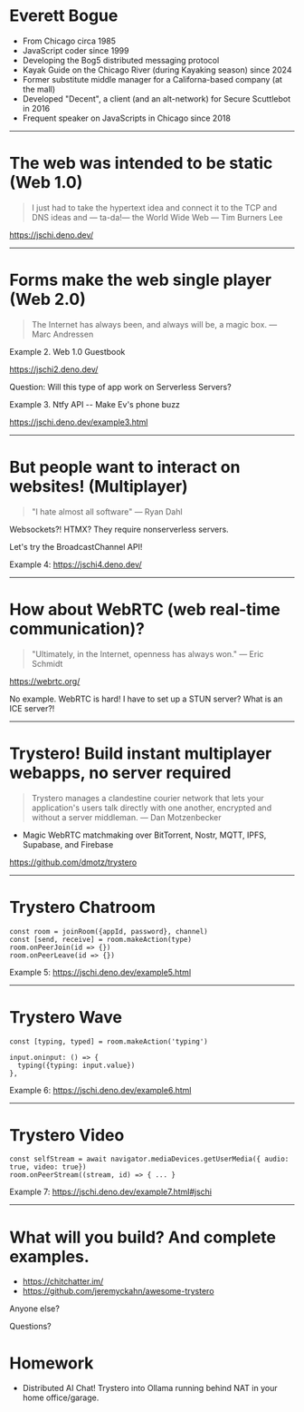 # Everett Bogue

+ From Chicago circa 1985
+ JavaScript coder since 1999
+ Developing the Bog5 distributed messaging protocol
+ Kayak Guide on the Chicago River (during Kayaking season) since 2024
+ Former substitute middle manager for a Californa-based company (at the mall)
+ Developed "Decent", a client (and an alt-network) for Secure Scuttlebot in 2016
+ Frequent speaker on JavaScripts in Chicago since 2018

---

# The web was intended to be static (Web 1.0)

> I just had to take the hypertext idea and connect it to the TCP and DNS ideas and — ta-da!— the World Wide Web — Tim Burners Lee

https://jschi.deno.dev/

---

# Forms make the web single player (Web 2.0)

> The Internet has always been, and always will be, a magic box. — Marc Andressen

Example 2. Web 1.0 Guestbook

https://jschi2.deno.dev/

Question: Will this type of app work on Serverless Servers?

Example 3. Ntfy API -- Make Ev's phone buzz

https://jschi.deno.dev/example3.html

---

# But people want to interact on websites! (Multiplayer)

> "I hate almost all software" — Ryan Dahl
 
Websockets?! HTMX? They require nonserverless servers.

Let's try the BroadcastChannel API!

Example 4: https://jschi4.deno.dev/

---

# How about WebRTC (web real-time communication)?

> "Ultimately, in the Internet, openness has always won." — Eric Schmidt

https://webrtc.org/

No example. WebRTC is hard! I have to set up a STUN server? What is an ICE server?! 

---

# Trystero! Build instant multiplayer webapps, no server required 

> Trystero manages a clandestine courier network that lets your application's users talk directly with one another, encrypted and without a server middleman. — Dan Motzenbecker

+ Magic WebRTC matchmaking over BitTorrent, Nostr, MQTT, IPFS, Supabase, and Firebase 

https://github.com/dmotz/trystero

---

# Trystero Chatroom

```
const room = joinRoom({appId, password}, channel)
const [send, receive] = room.makeAction(type)
room.onPeerJoin(id => {})
room.onPeerLeave(id => {})
```

Example 5: https://jschi.deno.dev/example5.html

---

# Trystero Wave

```
const [typing, typed] = room.makeAction('typing')

input.oninput: () => {
  typing({typing: input.value})
},
```

Example 6: https://jschi.deno.dev/example6.html

---

# Trystero Video

```
const selfStream = await navigator.mediaDevices.getUserMedia({ audio: true, video: true})
room.onPeerStream((stream, id) => { ... }
```

Example 7: https://jschi.deno.dev/example7.html#jschi

---

# What will you build? And complete examples.

+ https://chitchatter.im/
+ https://github.com/jeremyckahn/awesome-trystero

Anyone else?

Questions?

# Homework

+ Distributed AI Chat! Trystero into Ollama running behind NAT in your home office/garage.
